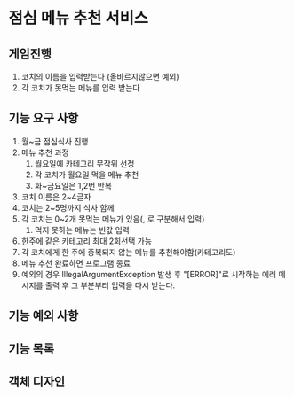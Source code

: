 # 점심 메뉴 추천 서비스

## 게임진행
1. 코치의 이름을 입력받는다 (올바르지않으면 예외)
2. 각 코치가 못먹는 메뉴를 입력 받는다

## 기능 요구 사항
1. 월~금 점심식사 진행
2. 메뉴 추천 과정
   1. 월요일에 카테고리 무작위 선정
   2. 각 코치가 월요일 먹을 메뉴 추천
   3. 화~금요일은 1,2번 반복
3. 코치 이름은 2~4글자
4. 코치는 2~5명까지 식사 함께
5. 각 코치는 0~2개 못먹는 메뉴가 있음(, 로 구분해서 입력)
   1. 먹지 못하는 메뉴는 빈값 입력
6. 한주에 같은 카테고리 최대 2회선택 가능
7. 각 코치에게 한 주에 중복되지 않는 메뉴를 추천해야함(카테고리도)
8. 메뉴 추천 완료하면 프로그램 종료
9. 예외의 경우 IllegalArgumentException 발생 후 "[ERROR]"로 시작하는 에러 메시지를 출력 후 그 부분부터 입력을 다시 받는다. 
## 기능 예외 사항


## 기능 목록

## 객체 디자인
 